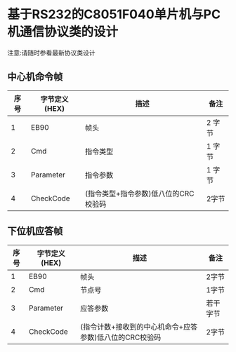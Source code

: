 # 基于RS232的C8051F040单片机与PC机通信协议类的设计
注意:请随时参看最新协议类设计

## 中心机命令帧
|序号|字节定义(HEX)|描述|备注|
|--|--|--|--|
|1|EB90|帧头|2 字节 |
|2|Cmd|指令类型|1 字节|
|3|Parameter|指令参数|1 字节|
|4|CheckCode|(指令类型+指令参数)低八位的CRC校验码|2字节|


## 下位机应答帧
|序号 |字节定义(HEX)| 描述| 备注|
|--|--|--|--|
|1 |EB90| 帧头|2字节 |
|2 |Cmd |节点号|1字节 |
|3 |Parameter| 应答参数| 若干字节|
|4 |CheckCode| (指令计数+接收到的中心机命令+应答参数)低八位的CRC校验码| 2字节|
